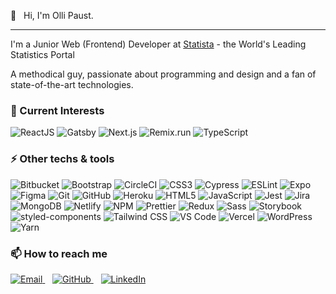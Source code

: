 👋&nbsp;&nbsp;&nbsp;Hi, I'm Olli Paust.

---

I'm a Junior Web (Frontend) Developer at [Statista](https://statisa.com) - the World's Leading Statistics Portal

A methodical guy, passionate about programming and design and a fan of state-of-the-art technologies.

### 🔭 Current Interests

![ReactJS](https://img.shields.io/badge/-ReactJS-20232a?style=for-the-badge&logo=react&logoColor=00c8ff)
![Gatsby](https://img.shields.io/badge/-Gatsby-000?style=for-the-badge&logo=gatsby&logoColor=663399)
![Next.js](https://img.shields.io/badge/-Next.js-000?style=for-the-badge&logo=next.js&logoColor=fff)
![Remix.run](https://img.shields.io/badge/-Remix.run-000?style=for-the-badge&logo=next.js&logoColor=fff)
![TypeScript](https://img.shields.io/badge/-TypeScript-3178C6?style=for-the-badge&logo=typescript&logoColor=fff)

### ⚡ Other techs & tools

![Bitbucket](https://img.shields.io/badge/-Bitbucket-0052cc?style=for-the-badge&logo=bitbucket&logoColor=fff)
![Bootstrap](https://img.shields.io/badge/-Bootstrap-7952b3?style=for-the-badge&logo=bootstrap&logoColor=fff)
![CircleCI](https://img.shields.io/badge/-CircleCI-343434?style=for-the-badge&logo=circleci&logoColor=fff)
![CSS3](https://img.shields.io/badge/-CSS3-1572b6?style=for-the-badge&logo=css3&logoColor=fff)
![Cypress](https://img.shields.io/badge/-Cypress-17202C?style=for-the-badge&logo=cypress&logoColor=fff)
![ESLint](https://img.shields.io/badge/-ESLint-4B32C3?style=for-the-badge&logo=eslint&logoColor=fff)
![Expo](https://img.shields.io/badge/-Expo-000020?style=for-the-badge&logo=expo&logoColor=fff)
![Figma](https://img.shields.io/badge/-Figma-f24e1e?style=for-the-badge&logo=figma&logoColor=fff)
![Git](https://img.shields.io/badge/-Git-f05032?style=for-the-badge&logo=git&logoColor=fff)
![GitHub](https://img.shields.io/badge/-GitHub-181717?style=for-the-badge&logo=github&logoColor=fff)
![Heroku](https://img.shields.io/badge/-Heroku-430098?style=for-the-badge&logo=heroku&logoColor=fff)
![HTML5](https://img.shields.io/badge/-HTML5-e34f26?style=for-the-badge&logo=html5&logoColor=fff)
![JavaScript](https://img.shields.io/badge/-JavaScript-f7df1e?style=for-the-badge&logo=javascript&logoColor=181818)
![Jest](https://img.shields.io/badge/-Jest-c21325?style=for-the-badge&logo=jest&logoColor=fff)
![Jira](https://img.shields.io/badge/-Jira-0052cc?style=for-the-badge&logo=jira&logoColor=fff)
![MongoDB](https://img.shields.io/badge/-MongoDB-f5f6f7?style=for-the-badge&logo=mongodb&logoColor=47a248)
![Netlify](https://img.shields.io/badge/-Netlify-00c7b7?style=for-the-badge&logo=netlify&logoColor=fff)
![NPM](https://img.shields.io/badge/-NPM-f2f2f2?style=for-the-badge&logo=npm&logoColor=cb3837)
![Prettier](https://img.shields.io/badge/-Prettier-f7b93e?style=for-the-badge&logo=prettier&logoColor=000)
![Redux](https://img.shields.io/badge/-Redux-764abc?style=for-the-badge&logo=redux&logoColor=fff)
![Sass](https://img.shields.io/badge/-Sass-cc6699?style=for-the-badge&logo=sass&logoColor=fff)
![Storybook](https://img.shields.io/badge/-Storybook-ff4785?style=for-the-badge&logo=storybook&logoColor=fff)
![styled-components](https://img.shields.io/badge/-styled--components-db7093?style=for-the-badge&logo=styled-components&logoColor=fff)
![Tailwind CSS](https://img.shields.io/badge/-Tailwind%20CSS-38b2ac?style=for-the-badge&logo=tailwind-css&logoColor=fff)
![VS Code](https://img.shields.io/badge/-VS%20Code-007acc?style=for-the-badge&logo=visual-studio-code&logoColor=fff)
![Vercel](https://img.shields.io/badge/-Vercel-000?style=for-the-badge&logo=vercel&logoColor=fff)
![WordPress](https://img.shields.io/badge/-Wordpress-2C8ebb?style=for-the-badge&logo=yarn&logoColor=21759b)
![Yarn](https://img.shields.io/badge/-Yarn-2C8ebb?style=for-the-badge&logo=yarn&logoColor=fff)

### 📫 How to reach me

<p>
  <a href="mailto:ollipaust@gmail.com">
    <img src="https://img.shields.io/badge/Email-ollipaust%40gmail.com-d14836?logo=gmail&style=for-the-badge" alt="Email">
  </a>
  &nbsp;&nbsp;
  <a href="https://github.com/diegomais">
    <img src="https://img.shields.io/badge/GitHub-ollipaust-181717?logo=github&style=for-the-badge" alt="GitHub">
  </a>
  &nbsp;&nbsp;
  <a href="https://www.linkedin.com/in/ollipaust">
    <img src="https://img.shields.io/badge/LinkedIn-ollipaust-0077b5?logo=linkedin&style=for-the-badge" alt="LinkedIn">
  </a>
</p>
